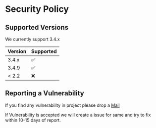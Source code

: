 # Security Policy

## Supported Versions

We currently support 3.4.x

| Version | Supported          |
| ------- | ------------------ |
| 3.4.x   | :white_check_mark: |
| 3.4.9   | :white_check_mark: |
| < 2.2   | :x:                |

## Reporting a Vulnerability

If you find any vulnerability in project please drop a [Mail](mailto:dhruv.techapps@gmail.com?subject=[Vulnerability%20Found])

If Vulnerability is accepted we will create a issue for same and try to fix within 10-15 days of report.

